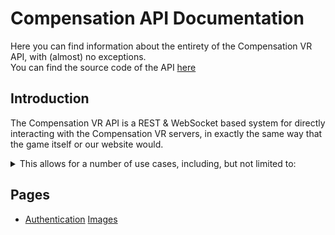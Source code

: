 # Compensation API Documentation
Here you can find information about the entirety of the Compensation VR API, with (almost) no exceptions.  
You can find the source code of the API [here](https://github.com/bubby932/VigorXRAPI)  

## Introduction  
The Compensation VR API is a REST & WebSocket based system for directly interacting with the Compensation VR servers, in exactly
the same way that the game itself or our website would.  
  
<details>  
    <summary>This allows for a number of use cases, including, but not limited to:</summary>  
    <ul>
        <li>Fetching data about a user, such as their username, ID, or bio.</li>
        <li>Gifting users items.</li>
        <li>Making purchases without logging into the game.</li>
        <li>Sending messages automatically, in the vein of a Discord bot.</li>
        <li>(Coming Soon) Manually downloading, modifying, and reuploading room saves to allow for more advanced operations.</li>
    </ul>
</details>  

## Pages

<ul>
    <li>
        <a href="./auth/">Authentication</a>
        <a href="./img/">Images</a>
    </li>
</ul>